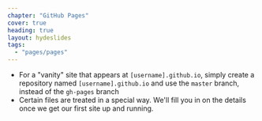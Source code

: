 ```yaml
---
chapter: "GitHub Pages"
cover: true
heading: true
layout: hydeslides
tags:
  - "pages/pages"
---
```


* For a "vanity" site that appears at `[username].github.io`, simply create a repository named `[username].github.io` and use the `master` branch, instead of the `gh-pages` branch
* Certain files are treated in a special way. We'll fill you in on the details once we get our first site up and running.